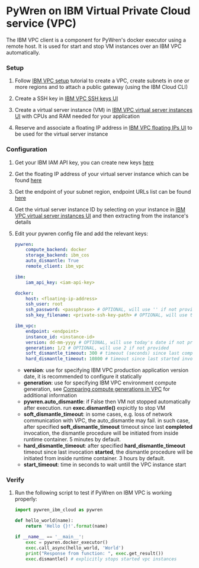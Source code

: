 # PyWren on IBM Virtual Private Cloud service (VPC)

The IBM VPC client is a component for PyWren's docker executor using a remote host. It is used for start and stop VM instances over an IBM VPC automatically.

### Setup

1. Follow [IBM VPC setup](https://cloud.ibm.com/docs/vpc?topic=vpc-creating-a-vpc-using-cli) tutorial to create a VPC, create subnets in one or more regions and to attach a public gateway (using the IBM Cloud CLI)

2. Create a SSH key in [IBM VPC SSH keys UI](https://cloud.ibm.com/vpc-ext/compute/sshKeys)

3. Create a virtual server instance (VM) in [IBM VPC virtual server instances UI](https://cloud.ibm.com/vpc-ext/compute/vs) with CPUs and RAM needed for your application

4. Reserve and associate a floating IP address in [IBM VPC floating IPs UI](https://cloud.ibm.com/vpc-ext/network/floatingIPs) to be used for the virtual server instance

### Configuration

1. Get your IBM IAM API key, you can create new keys [here](https://cloud.ibm.com/iam/apikeys)

2. Get the floating IP address of your virtual server instance which can be found [here](https://cloud.ibm.com/vpc-ext/network/floatingIPs)

3. Get the endpoint of your subnet region, endpoint URLs list can be found [here](https://cloud.ibm.com/apidocs/vpc#endpoint-url)

4. Get the virtual server instance ID by selecting on your instance in [IBM VPC virtual server instances UI](https://cloud.ibm.com/vpc-ext/compute/vs) and then extracting from the instance's details

5. Edit your pywren config file and add the relevant keys:

   ```yaml
   pywren:
       compute_backend: docker
       storage_backend: ibm_cos
       auto_dismantle: True
       remote_client: ibm_vpc
   
   ibm:
       iam_api_key: <iam-api-key>
   
   docker:
       host: <floating-ip-address>
       ssh_user: root
       ssh_password: <passphrase> # OPTIONAL, will use '' if not provided
       ssh_key_filename: <private-ssh-key-path> # OPTIONAL, will use the default path if not provided
   
   ibm_vpc:
       endpoint: <endpoint>
       instance_id: <instance-id>
       version: dd-mm-yyyy # OPTIONAL, will use today's date if not provided
       generation: 1/2 # OPTIONAL, will use 2 if not provided
       soft_dismantle_timeout: 300 # timeout (seconds) since last completed invocation after which the VPC instance signaled to stop from inside runtime
       hard_dismantle_timeout: 10800 # timeout since last started invocation after which the VPC instance signaled to stop from inside runtime
   ```

   - **version**: use for specifying IBM VPC production application version date, it is recommended to configure it statically
   - **generation**: use for specifying IBM VPC environment compute generation, see [Comparing compute generations in VPC](https://cloud.ibm.com/docs/cloud-infrastructure?topic=cloud-infrastructure-compare-vpc-vpcoc) for additional information
   - **pywren.auto_dismantle**:  if False then VM not stopped automatically after execution. run **exec.dismantle()** expicitly to stop VM
   - **soft_dismantle_timeout**: in some cases, e.g. loss of network communication with VPC, the auto_dismantle may fail. in such case, after specified **soft_dismantle_timeout** timeout since last **completed** invocation, the dismantle procedure will be initiated from inside runtime container. 5 minutes by default.
   - **hard_dismantle_timeout**: after specified **hard_dismantle_timeout** timeout since last invocation **started**, the dismantle procedure will be initiated from inside runtime container. 3 hours by default.
   - **start_timeout**: time in seconds to wait untill the VPC instance start

### Verify

1. Run the following script to test if PyWren on IBM VPC is working properly:

   ```python
   import pywren_ibm_cloud as pywren

   def hello_world(name):
       return 'Hello {}!'.format(name)

   if __name__ == '__main__':
       exec = pywren.docker_executor()
       exec.call_async(hello_world, 'World')
       print("Response from function: ", exec.get_result())
       exec.dismantle() # explicitly stops started vpc instances
   ```
